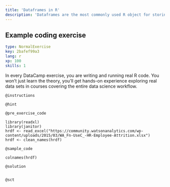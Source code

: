 ```yaml
---
title: 'Dataframes in R'
description: 'Dataframes are the most commonly used R object for storing and analysing our HR data. The rows typically represent individual officers, whilst the columns could be demographics (e.g. Age) or employment details (e.g. Salary). '
---
```


## Example coding exercise

```yaml
type: NormalExercise
key: 2bafef99a3
lang: r
xp: 100
skills: 1
```

In every DataCamp exercise, you are writing and running real R code. You won’t just learn the theory, you’ll get hands-on experience exploring real data sets in courses covering the entire data science workflow.

`@instructions`


`@hint`


`@pre_exercise_code`
```{r}
library(readxl)
library(janitor)
hrdf <- read_excel("https://community.watsonanalytics.com/wp-content/uploads/2015/03/WA_Fn-UseC_-HR-Employee-Attrition.xlsx")
hrdf <- clean_names(hrdf)
```

`@sample_code`
```{r}
colnames(hrdf)
```

`@solution`
```{r}

```

`@sct`
```{r}

```
